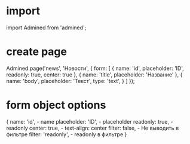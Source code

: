 # import
import Admined from 'admined';

# create page
Admined.page('news', 'Новости', {
    form: [
        {
            name: 'id',
            placeholder: 'ID',
            readonly: true,
            center: true
        },
        {
            name: 'title',
            placeholder: 'Название'
        },
        {
            name: 'body',
            placeholder: 'Текст',
            type: 'text',
        }
    ]
});

# form object options
{
    name: 'id', - name
    placeholder: 'ID', - placeholder
    readonly: true, - readonly
    center: true, - text-align: center
    filter: false, - Не выводить в фильтре
    filter: 'readonly', - readonly в фильтре 
}
